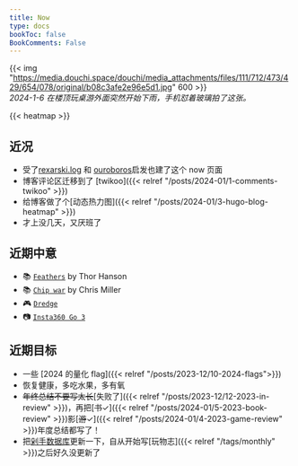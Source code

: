 ```yaml
---
title: Now
type: docs
bookToc: false
BookComments: False
---
```

{{< img "https://media.douchi.space/douchi/media_attachments/files/111/712/473/429/654/078/original/b08c3afe2e96e5d1.jpg" 600 >}} \
*2024-1-6 在楼顶玩桌游外面突然开始下雨，手机怼着玻璃拍了这张。*

{{< heatmap >}}

## 近况
- 受了[rexarski.log](https://rexarski.com/now/?utm_source=blog.douchi.space) 和 [ouroboros](https://blog.pursuitus.com/now?utm_source=blog.douchi.space)启发也建了这个 now 页面
- 博客评论区迁移到了 [twikoo]({{< relref "/posts/2024-01/1-comments-twikoo" >}})
- 给博客做了个[动态热力图]({{< relref "/posts/2024-01/3-hugo-blog-heatmap" >}})
- 才上没几天，又厌班了

## 近期中意
- 📚 [`Feathers`](https://amzn.to/48tQ0X3) by Thor Hanson
- 📚 [`Chip war`](https://amzn.to/48qMsEA) by Chris Miller
- 🎮 [`Dredge`](https://neodb.social/game/20slbMvBANRjuFHdSjNjDW)
- 📷 [`Insta360 Go 3`](https://amzn.to/3vkYL76)

## 近期目标
- 一些 [2024 的量化 flag]({{< relref "/posts/2023-12/10-2024-flags">}})
- 恢复健康，多吃水果，多有氧
- ~~年终总结不要写太长~~[失败了]({{< relref "/posts/2023-12/12-2023-in-review" >}})，再把[~~书~~✓]({{< relref "/posts/2024-01/5-2023-book-review" >}})影[~~游~~✓]({{< relref "/posts/2024-01/4-2023-game-review" >}})年度总结都写了！
- 把[剁手数据库](https://mtfront.notion.site/mtfront-shopping-reviews-e568ee6ebaa44b5da146cbe4ac4663eb)更新一下，自从开始写[玩物志]({{< relref "/tags/monthly" >}})之后好久没更新了